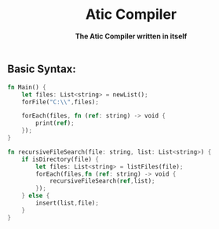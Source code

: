 <h1 align="center">
    Atic Compiler
</h1>

<div align="center">
  <strong>
        The Atic Compiler written in itself
  </strong>
</div>
<br />

## Basic Syntax:


```Rust
fn Main() {
    let files: List<string> = newList();
    forFile("C:\\",files);

    forEach(files, fn (ref: string) -> void {
        print(ref);
    });
}

fn recursiveFileSearch(file: string, list: List<string>) {
    if isDirectory(file) {
        let files: List<string> = listFiles(file);
        forEach(files,fn (ref: string) -> void {
            recursiveFileSearch(ref,list);
        });
    } else {
        insert(list,file);
    }
}
```